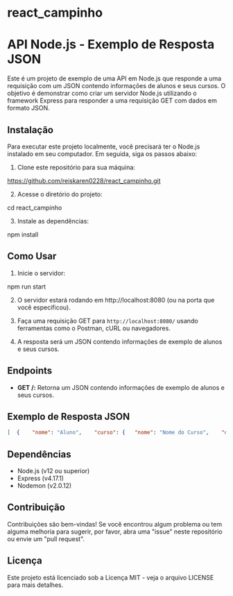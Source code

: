 # react_campinho
# API Node.js - Exemplo de Resposta JSON

Este é um projeto de exemplo de uma API em Node.js que responde a uma requisição com um JSON contendo informações de alunos e seus cursos. O objetivo é demonstrar como criar um servidor Node.js utilizando o framework Express para responder a uma requisição GET com dados em formato JSON.

## Instalação

Para executar este projeto localmente, você precisará ter o Node.js instalado em seu computador. Em seguida, siga os passos abaixo:

1. Clone este repositório para sua máquina:

https://github.com/reiskaren0228/react_campinho.git

2. Acesse o diretório do projeto:

cd react_campinho

3. Instale as dependências:

npm install

## Como Usar

1. Inicie o servidor:

npm run start

2. O servidor estará rodando em http://localhost:8080 (ou na porta que você especificou).

3. Faça uma requisição GET para `http://localhost:8080/` usando ferramentas como o Postman, cURL ou navegadores.

4. A resposta será um JSON contendo informações de exemplo de alunos e seus cursos.

## Endpoints

- **GET /:** Retorna um JSON contendo informações de exemplo de alunos e seus cursos.

## Exemplo de Resposta JSON

```json
[  {    "nome": "Aluno",    "curso": {   "nome": "Nome do Curso",    "duracao": "X meses",     "inicio_mês_ano": "2023-01",    "termino": "2023-08",   "instituicao": "Nome da Empresa 1 que Executa o Curso" ,    "instrutor":   "Nome do instrutor",    "progresso":   "X %",    }  }].

````

## Dependências

* Node.js (v12 ou superior)
* Express (v4.17.1)
* Nodemon (v2.0.12)

## Contribuição

Contribuições são bem-vindas! Se você encontrou algum problema ou tem alguma melhoria para sugerir, por favor, abra uma "issue" neste repositório ou envie um "pull request".

## Licença

Este projeto está licenciado sob a Licença MIT - veja o arquivo LICENSE para mais detalhes.


